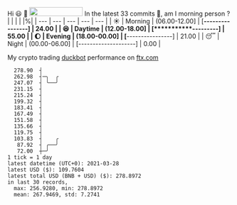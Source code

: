 Hi :smiley: :wave: <img src="https://jojoee.jojoee.com/api/utcnow" width="120" height="20">
In the latest 33 commits :bug:, am I morning person ? 
| | | | |%|
| --- | --- | --- | --- | --- |
| :sunny: | Morning | (06.00-12.00] | [****----------------] | 24.00 |
| :satisfied: | Daytime | (12.00-18.00] | [***********---------] | 55.00 |
| :moon: | Evening | (18.00-00.00] | [****----------------] | 21.00 |
| :sleeping: | Night | (00.00-06.00] | [--------------------] | 0.00 |

My crypto trading [duckbot](https://github.com/jojoee/duckbot) performance on [ftx.com](https://ftx.com/#a=13144711)
```
  278.90  ┤
  262.98  ┤─╮  ╭
  247.07  ┤ ╰──╯
  231.15  ┤
  215.24  ┤
  199.32  ┤
  183.41  ┤
  167.49  ┤
  151.58  ┤
  135.66  ┤
  119.75  ┤
  103.83  ┤    ╭
   87.92  ┤ ╭──╯
   72.00  ┼─╯
1 tick = 1 day
latest datetime (UTC+0): 2021-03-28
latest USD ($): 109.7604
latest total USD (BNB + USD) ($): 278.8972
in last 30 records,
  max: 256.9280, min: 278.8972
  mean: 267.9469, std: 7.2741
``` 

